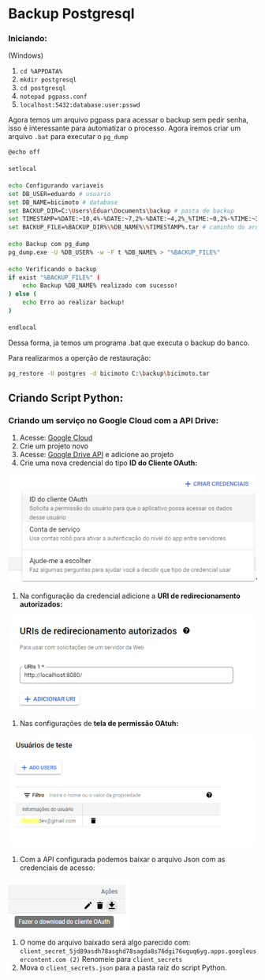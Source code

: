 # Backup Postgresql

### Iniciando:

(Windows)

1. `cd %APPDATA%`
2. `mkdir postgresql`
3. `cd postgresql`
4. `notepad pgpass.conf`
5. `localhost:5432:database:user:psswd`

Agora temos um arquivo pgpass para acessar o backup sem pedir senha, isso é interessante para automatizar o processo. Agora iremos criar um arquivo `.bat` para executar o `pg_dump`

```bash
@echo off

setlocal 

echo Configurando variaveis
set DB_USER=eduardo # usuario
set DB_NAME=bicimoto # database
set BACKUP_DIR=C:\Users\Eduar\Documents\backup # pasta de backup
set TIMESTAMP=%DATE:~10,4%-%DATE:~7,2%-%DATE:~4,2%_%TIME:~0,2%-%TIME:~3,2%-%TIME:~6,2% # nome do backup (data)
set BACKUP_FILE=%BACKUP_DIR%\%DB_NAME%\%TIMESTAMP%.tar # caminho do arquivo backup.tar

echo Backup com pg_dump
pg_dump.exe -U %DB_USER% -w -F t %DB_NAME% > "%BACKUP_FILE%"

echo Verificando o backup 
if exist "%BACKUP_FILE%" (
    echo Backup %DB_NAME% realizado com sucesso!
) else (
    echo Erro ao realizar backup!
)

endlocal
```

Dessa forma, ja temos um programa .bat que executa o backup do banco.

Para realizarmos a operção de restauração:

```bash
pg_restore -U postgres -d bicimoto C:\backup\bicimoto.tar
```

## Criando Script Python:

### Criando um serviço no Google Cloud com a API Drive:

1. Acesse: [Google Cloud](https://console.cloud.google.com/)
2. Crie um projeto novo
3. Acesse: [Google Drive API](https://console.cloud.google.com/apis/library/drive.googleapis.com) e adicione ao projeto
4. Crie uma nova credencial do tipo **ID do Cliente OAuth:**

![0](Imgs/0.png)

1. Na configuração da credencial adicione a ****URI de redirecionamento autorizados:****

![1](Imgs/1.png)

1. Nas configurações de **tela de permissão OAtuh:**

![2](Imgs/2.png)

1. Com a API configurada podemos baixar o arquivo Json com as credenciais de acesso:

![3](Imgs/3.png)

1. O nome do arquivo baixado será algo parecido com: `client_secret_5jd89asdh78asghd78sagda8s76dgi76uguq6yg.apps.googleusercontent.com (2)` Renomeie para `client_secrets`
2. Mova o `client_secrets.json` para a pasta raiz do script Python.
